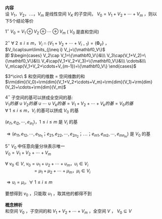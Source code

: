 **内容**  
设 $V_1，V_2，\cdots，V_m$ 是线性空间 $V_K$ 的子空间， $V_0=V_1+V_2+\cdots+V_m$ ，则以下5个结论等价  
  
 $1^\circ\ V_0=V_1\oplus V_2\oplus\cdots \oplus V_m$  ( $V_0$ 是直和空间)  
  
 $2^\circ\ \forall\ 2\le i\le m，V_i\cap(V_1+V_2+\cdots+V_{i-1})=\{\mathbf0_V\}$ ， $V_i\cap\sum\limits_{j\neq i} V_j=\{\mathbf0_V\}$  
即 $\begin{cases}  
V_2\cap V_1=\{\mathbf0_V\}&\\\  
V_3\cap(V_1+V_2)=\{\mathbf0_V\}&\\\  
V_4\cap(V_1+V_2+V_3)=\{\mathbf0_V\}&\\\  
\cdots&\\\  
V_m\cap(V_1+V_2+\cdots+V_{m-1})=\{\mathbf0_V\}  
\end{cases}$  
  
 $3^\circ\ $ 和空间的维数 $=$ 空间维数的和  
 $\rm{dim}(V_0)=\rm{dim}(V_1+V_2+\cdots+V_m)=\rm{dim}(V_1)+\rm{dim}(V_2)+\cdots+\rm{dim}(V_m)$  
  
 $4^\circ$  子空间的基可以拼成全空间的基:  
 $V_1的基\cup V_2的基\cup\cdots\cup V_k的基=V_1+V_2+\cdots+V_k的基=V_0的基$  
 $\forall\ 1\le i\le m， V_i$ 的基可以拼成 $V_0$ 的基  
  
 $(e_{i1},e_{i2},\cdots,e_{in_i})，  
1\le i\le m$ 是 $V_i$ 的基  
  
 $\Rightarrow(e_{11},e_{12},\cdots,e_{1n_1}；e_{21},e_{22},\cdots,e_{2n_2}；\cdots；e_{m1},e_{m2},\cdots,e_{mn_m})$ 是 $V_0$ 的基  
  
 $5^\circ\ V_0$ 中任意向量分块表示唯一  
 $V_0=V_1+V_2+\cdots+V_m$  
  
 $\forall\ v_0\in V,\ v_0=\upsilon_1+\upsilon_2+\cdots+\upsilon_m，\upsilon_i\in V_i$  
 $\quad\quad\quad\quad\quad\enspace  
=\mu_1+\mu_2+\cdots+\mu_m，\mu_i\in V_i$  
  
 $\Rightarrow \upsilon_i=\mu_i，\forall\ 1\le i\le m$  
  
要想得到 $v_0$ ，只能取 $\upsilon_1$ ，取其他的都得不到  
  
**概念辨析**  
和空间 $V_0$ ，子空间的和 $V_1+V_2+\cdots+V_m$ ，全空间 $V$ ， $V_0\subseteq V$  

